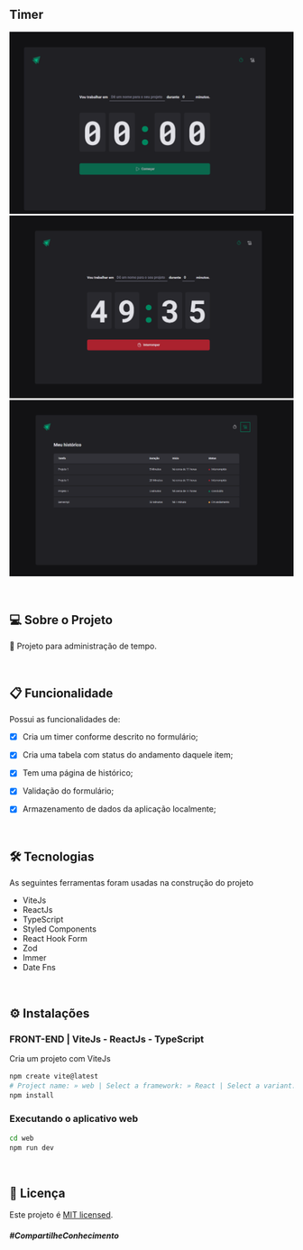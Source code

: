<a id="-screenshot"></a>

## Timer

![CapaWeb](src/assets/print1.png)
![CapaWeb](src/assets/print2.png)
![CapaHistoricoWeb](src/assets/Print3.png)

&nbsp;
<a id="-sobre-o-projeto"></a>

## 💻 Sobre o Projeto

🚀 Projeto para administração de tempo.


&nbsp;
<a id="-funcionalidade"></a>

## 📋 Funcionalidade

Possui as funcionalidades de:

- [x] Cria um timer conforme descrito no formulário;
- [x] Cria uma tabela com status do andamento daquele item;
- [x] Tem uma página de histórico;
- [x] Validação do formulário;
- [x] Armazenamento de dados da aplicação localmente;


&nbsp;
<a id="-tecnologias"></a>

## 🛠 Tecnologias

As seguintes ferramentas foram usadas na construção do projeto

- ViteJs
- ReactJs
- TypeScript
- Styled Components
- React Hook Form
- Zod
- Immer
- Date Fns


&nbsp;
<a id="-instalação"></a>

## ⚙️ Instalações


### FRONT-END | ViteJs - ReactJs - TypeScript

Cria um projeto com ViteJs

```bash
npm create vite@latest
# Project name: » web | Select a framework: » React | Select a variant: » TypeScript
npm install
```

### Executando o aplicativo web

```bash
cd web
npm run dev
```


&nbsp;
<a id="-licença"></a>

## 📝 Licença

Este projeto é [MIT licensed](./LICENSE).

##### _#CompartilheConhecimento_
